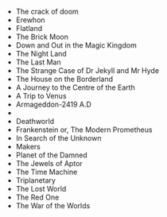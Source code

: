 
<ul>

                             

 <li><a target="_blank" href="https://github.com/manjunath5496/24-Sci-Fi-Novels/blob/master/sfi(1).pdf" style="text-decoration:none;">The crack of doom</a></li>

 <li><a target="_blank" href="https://github.com/manjunath5496/24-Sci-Fi-Novels/blob/master/sfi(2).pdf" style="text-decoration:none;">Erewhon</a></li>

<li><a target="_blank" href="https://github.com/manjunath5496/24-Sci-Fi-Novels/blob/master/sfi(3).pdf" style="text-decoration:none;">Flatland</a></li>
 <li><a target="_blank" href="https://github.com/manjunath5496/24-Sci-Fi-Novels/blob/master/sfi(4).pdf" style="text-decoration:none;">The Brick Moon</a></li>                              
<li><a target="_blank" href="https://github.com/manjunath5496/24-Sci-Fi-Novels/blob/master/sfi(5).pdf" style="text-decoration:none;"> Down and Out in the Magic Kingdom</a></li>
<li><a target="_blank" href="https://github.com/manjunath5496/24-Sci-Fi-Novels/blob/master/sfi(6).pdf" style="text-decoration:none;">The Night Land</a></li>
 <li><a target="_blank" href="https://github.com/manjunath5496/24-Sci-Fi-Novels/blob/master/sfi(7).pdf" style="text-decoration:none;">The Last Man</a></li>

 <li><a target="_blank" href="https://github.com/manjunath5496/24-Sci-Fi-Novels/blob/master/sfi(8).pdf" style="text-decoration:none;"> The Strange Case of Dr Jekyll and Mr Hyde </a></li>
   <li><a target="_blank" href="https://github.com/manjunath5496/24-Sci-Fi-Novels/blob/master/sfi(9).pdf" style="text-decoration:none;">The House on the Borderland</a></li>
  
   
 <li><a target="_blank" href="https://github.com/manjunath5496/24-Sci-Fi-Novels/blob/master/sfi(10).pdf" style="text-decoration:none;">A Journey to the Centre of the Earth</a></li>                              
<li><a target="_blank" href="https://github.com/manjunath5496/24-Sci-Fi-Novels/blob/master/sfi(11).pdf" style="text-decoration:none;">A Trip to Venus</a></li>
<li><a target="_blank" href="https://github.com/manjunath5496/24-Sci-Fi-Novels/blob/master/sfi(12).pdf" style="text-decoration:none;">Armageddon-2419 A.D</a></li>
<li><a target="_blank" href="https://github.com/manjunath5496/24-Sci-Fi-Novels/blob/master/sfi(13).pdf" style="text-decoration:none;"Captives of the Flame</a></li>

<li><a target="_blank" href="https://github.com/manjunath5496/24-Sci-Fi-Novels/blob/master/sfi(14).pdf" style="text-decoration:none;">Deathworld</a></li>
                              
<li><a target="_blank" href="https://github.com/manjunath5496/24-Sci-Fi-Novels/blob/master/sfi(15).pdf" style="text-decoration:none;">Frankenstein or, The Modern Prometheus</a></li>

<li><a target="_blank" href="https://github.com/manjunath5496/24-Sci-Fi-Novels/blob/master/sfi(16).pdf" style="text-decoration:none;">In Search of the Unknown</a></li>

  <li><a target="_blank" href="https://github.com/manjunath5496/24-Sci-Fi-Novels/blob/master/sfi(17).pdf" style="text-decoration:none;">Makers</a></li>   
  
<li><a target="_blank" href="https://github.com/manjunath5496/24-Sci-Fi-Novels/blob/master/sfi(18).pdf" style="text-decoration:none;">Planet of the Damned</a></li> 

  
<li><a target="_blank" href="https://github.com/manjunath5496/24-Sci-Fi-Novels/blob/master/sfi(19).pdf" style="text-decoration:none;">The Jewels of Aptor</a></li> 

<li><a target="_blank" href="https://github.com/manjunath5496/24-Sci-Fi-Novels/blob/master/sfi(20).pdf" style="text-decoration:none;">The Time Machine</a></li>

<li><a target="_blank" href="https://github.com/manjunath5496/24-Sci-Fi-Novels/blob/master/sfi(21).pdf" style="text-decoration:none;">Triplanetary</a></li>
<li><a target="_blank" href="https://github.com/manjunath5496/24-Sci-Fi-Novels/blob/master/sfi(22).pdf" style="text-decoration:none;">The Lost World</a></li> 
 <li><a target="_blank" href="https://github.com/manjunath5496/24-Sci-Fi-Novels/blob/master/sfi(23).pdf" style="text-decoration:none;">The Red One</a></li> 
 

   <li><a target="_blank" href="https://github.com/manjunath5496/24-Sci-Fi-Novels/blob/master/sfi(24).pdf" style="text-decoration:none;">The War of the Worlds</a></li>
   
   </ul>

